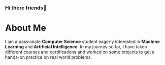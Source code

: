 ### Hi there friends👋
# About Me
I am a passionate **Computer Science** student eagerly interested in **Machine Learning** and **Artificial Intelligence**. In my journey so far, I have taken different courses and certifications and worked on some projects to get a hands-on practice on real world problems. 
 

<!--
**ShamsaBatool110/ShamsaBatool110** is a ✨ _special_ ✨ repository because its `README.md` (this file) appears on your GitHub profile.

Here are some ideas to get you started:

- 🔭 I’m currently working on ...
- 🌱 I’m currently learning ...
- 👯 I’m looking to collaborate on ...
- 🤔 I’m looking for help with ...
- 💬 Ask me about ...
- 📫 How to reach me: ...
- 😄 Pronouns: ...
- ⚡ Fun fact: ...
-->

